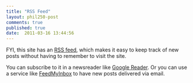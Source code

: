 ```yaml
---
title: "RSS Feed"
layout: phil250-post
comments: true
published: true
date:  2011-03-16 13:44:56
---
```


FYI, this site has an [RSS feed](atom.xml), which makes it easy to keep track of new posts without having to remember to visit the site.

You can subscribe to it in a newsreader like [Google Reader](http://reader.google.com). Or you can use a service like [FeedMyInbox](http://www.feedmyinbox.com/) to have new posts delivered via email.
